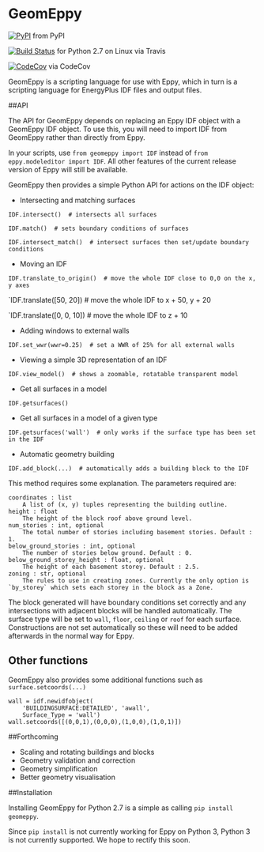 GeomEppy
========
[![PyPI](https://img.shields.io/pypi/dm/geomeppy.svg)](https://pypi.python.org/pypi/geomeppy)
 from PyPI

[![Build Status](https://travis-ci.org/jamiebull1/geomeppy.svg?branch=master)](https://travis-ci.org/jamiebull1/geomeppy)
 for Python 2.7 on Linux via Travis

[![CodeCov](https://img.shields.io/codecov/c/github/jamiebull1/geomeppy/master.svg)](https://codecov.io/github/jamiebull1/geomeppy)
 via CodeCov

GeomEppy is a scripting language for use with Eppy, which in turn is a scripting language for EnergyPlus IDF files and output files.

##API

The API for GeomEppy depends on replacing an Eppy IDF object with a GeomEppy IDF object. To use this, you will need to import IDF from GeomEppy rather than directly from Eppy.

In your scripts, use `from geomeppy import IDF` instead of `from eppy.modeleditor import IDF`. All other features of the current release version of Eppy will still be available.

GeomEppy then provides a simple Python API for actions on the IDF object:

- Intersecting and matching surfaces

`IDF.intersect()  # intersects all surfaces`

`IDF.match()  # sets boundary conditions of surfaces`

`IDF.intersect_match()  # intersect surfaces then set/update boundary conditions`

- Moving an IDF

`IDF.translate_to_origin()  # move the whole IDF close to 0,0 on the x, y axes` 

`IDF.translate([50, 20])  # move the whole IDF to x + 50, y + 20

`IDF.translate([0, 0, 10])  # move the whole IDF to z + 10

- Adding windows to external walls

`IDF.set_wwr(wwr=0.25)  # set a WWR of 25% for all external walls`

- Viewing a simple 3D representation of an IDF

`IDF.view_model()  # shows a zoomable, rotatable transparent model`

- Get all surfaces in a model

`IDF.getsurfaces()`

- Get all surfaces in a model of a given type

`IDF.getsurfaces('wall')  # only works if the surface type has been set in the IDF`

- Automatic geometry building

`IDF.add_block(...)  # automatically adds a building block to the IDF`

This method requires some explanation. The parameters required are:

    coordinates : list
        A list of (x, y) tuples representing the building outline.
    height : float
        The height of the block roof above ground level.
    num_stories : int, optional
        The total number of stories including basement stories. Default : 1.
    below_ground_stories : int, optional
        The number of stories below ground. Default : 0.
    below_ground_storey_height : float, optional
        The height of each basement storey. Default : 2.5.
	zoning : str, optional
		The rules to use in creating zones. Currently the only option is `by_storey` which sets each storey in the block as a Zone.

The block generated will have boundary conditions set correctly and any intersections with adjacent blocks will be handled automatically.
The surface type will be set to `wall`, `floor`, `ceiling` or `roof` for each surface.
Constructions are not set automatically so these will need to be added afterwards in the normal way for Eppy.

## Other functions

GeomEppy also provides some additional functions such as `surface.setcoords(...)`

```
wall = idf.newidfobject(
    'BUILDINGSURFACE:DETAILED', 'awall',
    Surface_Type = 'wall')
wall.setcoords([(0,0,1),(0,0,0),(1,0,0),(1,0,1)])
```

##Forthcoming

- Scaling and rotating buildings and blocks
- Geometry validation and correction
- Geometry simplification
- Better geometry visualisation

##Installation

Installing GeomEppy for Python 2.7 is a simple as calling `pip install geomeppy`.

Since `pip install` is not currently working for Eppy on Python 3, Python 3 is not currently supported. We hope to rectify this soon.
